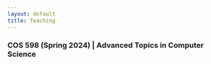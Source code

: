 ```yaml
---
layout: default
title: Teaching
---
```


### COS 598 (Spring 2024) | Advanced Topics in Computer Science

